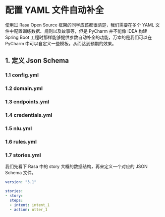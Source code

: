 # 配置 YAML 文件自动补全

<show-structure depth="3"/>

使用过 Rasa Open Source 框架的同学应该都很清楚，我们需要在多个 YAML 文件中配置训练数据、规则以及故事等，但是 PyCharm 并不能像 IDEA 构建 Spring Boot 工程时那样能够提供参数自动补全的功能，万幸的是我们可以在 PyCharm 中可以自定义一些模板，从而达到预期的效果。

## 1. 定义 Json Schema

### 1.1 config.yml

### 1.2 domain.yml

### 1.3 endpoints.yml

### 1.4 credentials.yml

### 1.5 nlu.yml

### 1.6 rules.yml

### 1.7 stories.yml

我们先看下 Rasa 中的 story 大概的数据结构，再来定义一个对应的 JSON Schema 文件。

```yaml
version: "3.1"

stories:
- story:
  steps:
  - intent: intent_1
  - action: utter_1
```
